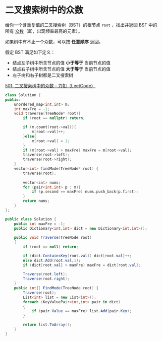 # 二叉搜索树中的众数

给你一个含重复值的二叉搜索树（BST）的根节点 `root` ，找出并返回 BST 中的所有 [众数](https://baike.baidu.com/item/众数/44796)（即，出现频率最高的元素）。

如果树中有不止一个众数，可以按 **任意顺序** 返回。

假定 BST 满足如下定义：

- 结点左子树中所含节点的值 **小于等于** 当前节点的值
- 结点右子树中所含节点的值 **大于等于** 当前节点的值
- 左子树和右子树都是二叉搜索树

[501. 二叉搜索树中的众数 - 力扣（LeetCode）](https://leetcode.cn/problems/find-mode-in-binary-search-tree/description/)

```c++
class Solution {
public:
    unordered_map<int,int> m;
    int maxFre = -1;
    void traverse(TreeNode* root){
        if (root == nullptr) return;

        if (m.count(root->val)){
            m[root->val]++;
        }else{
            m[root->val] = 1;
        }
        if (m[root->val] > maxFre) maxFre = m[root->val];
        traverse(root->left);
        traverse(root->right);
    }
    vector<int> findMode(TreeNode* root) {
        traverse(root);
        
        vector<int> nums;
        for (pair<int,int> p : m){
            if (p.second == maxFre) nums.push_back(p.first);
        }
        return nums;
    }
};
```

```c#
public class Solution {
    public int maxFre = -1;
    public Dictionary<int,int> dict = new Dictionary<int,int>();
            
    public void Traverse(TreeNode root)
    {
        if (root == null) return;

        if (dict.ContainsKey(root.val)) dict[root.val]++;
        else dict.Add(root.val,1);
        if (dict[root.val] > maxFre) maxFre = dict[root.val];
                
        Traverse(root.left);
        Traverse(root.right);
    }
    public int[] FindMode(TreeNode root) {
        Traverse(root);
        List<int> list = new List<int>();
        foreach (KeyValuePair<int,int> pair in dict)
        {
            if (pair.Value == maxFre) list.Add(pair.Key);
        }

        return list.ToArray();
    }
}
```

